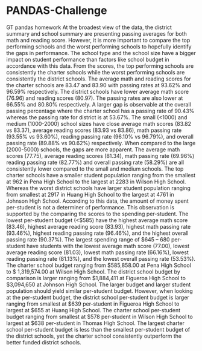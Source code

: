 # PANDAS-Challenge
GT pandas homework
At the broadest view of the data, the district summary and school summary are presenting passing averages for both math and reading score. However, it is more important to compare the top performing schools and the worst performing schools to hopefully identify the gaps in performance. The school type and the school size have a bigger impact on student performance than factors like school budget in accordance with this data. 
	From the scores, the top performing schools are consistently the charter schools while the worst performing schools are consistently the district schools. The average math and reading scores for the charter schools are 83.47 and 83.90 with passing rates at 93.62% and 96.59% respectively. The district schools have lower average math score (76.96) and reading scores (80.97). The passing rates are also lower at 66.55% and 80.80% respectively. A larger gap is observable at the overall passing percentage where the charter school has a passing rate of 90.43% whereas the passing rate for district is at 53.67%. 
	The small (<1000) and medium (1000-2000) school sizes have close average math scores (83.82 vs 83.37), average reading scores (83.93 vs 83.86), math passing rate (93.55% vs 93.60%), reading passing rate (96.10% vs 96.79%), and overall passing rate (89.88% vs 90.62%) respectively. When compared to the large (2000-5000) schools, the gaps are more apparent. The average math scores (77.75), average reading scores (81.34), math passing rate (69.96%) reading passing rate (82.77%) and overall passing rate (58.29%) are all consistently lower compared to the small and medium schools. The top charter schools have a smaller student population ranging from the smallest at 962 in Pena High School to the largest at 2283 in Wilson High School. Whereas the worst district schools have larger student population ranging from smallest at 2917 in Huang High School to the largest at 4761 in Johnson High School. 
	According to this data, the amount of money spent per-student is not a determiner of performance. This observation is supported by the comparing the scores to the spending per-student. The lowest per-student budget (<$585) have the highest average math score (83.46), highest average reading score (83.93), highest math passing rate (93.46%), highest reading passing rate (96.46%), and the highest overall passing rate (90.37%). The largest spending range of $645 – 680 per-student have students with the lowest average math score (77.00), lowest average reading score (81.03), lowest math passing rate (66.16%), lowest reading passing rate (81.13%), and the lowest overall passing rate (53.53%). The charter school budget ranging from $585,858.00 at Pena High School to $ 1,319,574.00 at Wilson High School. The district school budget by comparison is larger ranging from $1,884,411 at Figueroa High School to $3,094,650 at Johnson High School. The larger budget and larger student population should yield similar per-student budget. However, when looking at the per-student budget, the district school per-student budget is larger ranging from smallest at $639 per-student in Figueroa High School to largest at $655 at Huang High School. The charter school per-student budget ranging from smallest at $578 per-student in Wilson High School to largest at $638 per-student in Thomas High School. The largest charter school per-student budget is less than the smallest per-student budget of the district schools, yet the charter school consistently outperform the better funded district schools. 
